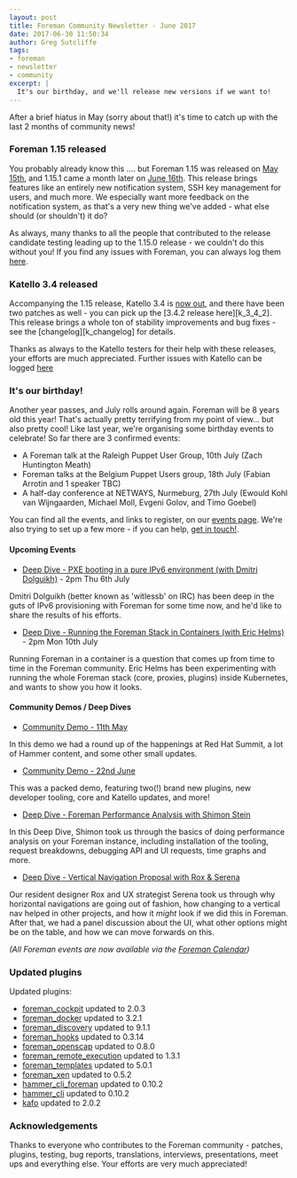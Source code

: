 ```yaml
---
layout: post
title: Foreman Community Newsletter - June 2017
date: 2017-06-30 11:50:34
author: Greg Sutcliffe
tags:
- foreman
- newsletter
- community
excerpt: |
  It's our birthday, and we'll release new versions if we want to!
---
```


After a brief hiatus in May (sorry about that!) it's time to catch up with the
last 2 months of community news!

### Foreman 1.15 released

You probably already know this .... but Foreman 1.15 was released on [May
15th][1_15_0], and 1.15.1 came a month later on [June 16th][1_15_1]. This
release brings features like an entirely new notification system, SSH key
management for users, and much more. We especially want more feedback on the
notification system, as that's a very new thing we've added - what else should
(or shouldn't) it do? 

As always, many thanks to all the people that contributed to the release
candidate testing leading up to the 1.15.0 release - we couldn't do this
without you! If you find any issues with Foreman, you can always log them [here][issues].

### Katello 3.4 released

Accompanying the 1.15 release, Katello 3.4 is [now out][k3_4], and there have
been two patches as well - you can pick up the [3.4.2 release here][k_3_4_2].
This release brings a whole ton of stability improvements and bug fixes - see
the [changelog][k_changelog] for details.

Thanks as always to the Katello testers for their help with these releases,
your efforts are much appreciated. Further issues with Katello can be logged [here][k_issues]

### It's our birthday!

Another year passes, and July rolls around again. Foreman will be 8 years old
this year! That's actually pretty terrifying from my point of view... but also
pretty cool! Like last year, we're organising some birthday events to
celebrate! So far there are 3 confirmed events:

* A Foreman talk at the Raleigh Puppet User Group, 10th July (Zach Huntington Meath)
* Foreman talks at the Belgium Puppet Users group, 18th July (Fabian Arrotin and 1 speaker TBC)
* A half-day conference at NETWAYS, Nurmeburg, 27th July (Ewould Kohl van Wijngaarden, Michael Moll, Evgeni Golov, and Timo Goebel)

You can find all the events, and links to register, on our [events
page](/events). We're also trying to set up a few more - if you can help, [get
in touch!][email].

#### Upcoming Events

* [Deep Dive - PXE booting in a pure IPv6 environment (with Dmitri Dolguikh)](https://www.youtube.com/watch?v=6KJne_Hyv5k) - 2pm Thu 6th July

Dmitri Dolguikh (better known as 'witlessb' on IRC) has been deep in the guts
of IPv6 provisioning with Foreman for some time now, and he'd like to share the
results of his efforts.

* [Deep Dive - Running the Foreman Stack in Containers (with Eric Helms)](https://www.youtube.com/watch?v=mPjUvNAYp1c) - 2pm Mon 10th July

Running Foreman in a container is a question that comes up from time to time in
the Foreman community. Eric Helms has been experimenting with running the whole
Foreman stack (core, proxies, plugins) inside Kubernetes, and wants to show you
how it looks.

#### Community Demos / Deep Dives

* [Community Demo - 11th May](https://www.youtube.com/watch?v=Yj4LytgUUc4)

In this demo we had a round up of the happenings at Red Hat Summit, a lot of
Hammer content, and some other small updates.

* [Community Demo - 22nd June](https://www.youtube.com/watch?v=uUFsHWF292M)

This was a packed demo, featuring two(!) brand new plugins, new developer
tooling, core and Katello updates, and more!

* [Deep Dive - Foreman Performance Analysis with Shimon Stein](https://www.youtube.com/watch?v=bFQvj8CyvXI)

In this Deep Dive, Shimon took us through the basics of doing performance
analysis on your Foreman instance, including installation of the tooling,
request breakdowns, debugging API and UI requests, time graphs and more.

* [Deep Dive - Vertical Navigation Proposal with Rox & Serena](https://www.youtube.com/watch?v=hQwJ11GYfjY)

Our resident designer Rox and UX strategist Serena took us through why
horizontal navigations are going out of fashion, how changing to a vertical nav
helped in other projects, and how it *might* look if we did this in Foreman.
After that, we had a panel discussion about the UI, what other options might be
on the table, and how we can move forwards on this.

_(All Foreman events are now available via the [Foreman Calendar](/events))_

### Updated plugins

Updated plugins:

- [foreman_cockpit](https://github.com/theforeman/foreman_cockpit) updated to 2.0.3
- [foreman_docker](https://github.com/theforeman/foreman-docker) updated to 3.2.1
- [foreman_discovery](https://github.com/theforeman/foreman_discovery) updated to 9.1.1
- [foreman_hooks](https://github.com/theforeman/foreman_hooks) updated to 0.3.14
- [foreman_openscap](https://github.com/theforeman/foreman_openscap) updated to 0.8.0
- [foreman_remote_execution](https://github.com/theforeman/foreman_remote_execution) updated to 1.3.1
- [foreman_templates](https://github.com/theforeman/foreman_templates) updated to 5.0.1
- [foreman_xen](https://github.com/theforeman/foreman_xen) updated to 0.5.2
- [hammer_cli_foreman](https://github.com/theforeman/hammer-cli-foreman) updated to 0.10.2
- [hammer_cli](https://github.com/theforeman/hammer-cli) updated to 0.10.2
- [kafo](https://github.com/theforeman/kafo) updated to 2.0.2

### Acknowledgements

Thanks to everyone who contributes to the Foreman community - patches, plugins,
testing, bug reports, translations, interviews, presentations, meet ups and
everything else. Your efforts are very much appreciated!

[1_15_0]: https://groups.google.com/d/topic/foreman-users/7V57m010h34/discussion
[1_15_1]: https://groups.google.com/d/topic/foreman-users/_ctf-pe5MKo/discussion
[k3_4]: https://groups.google.com/d/topic/foreman-users/s7x94K67LUs/discussion
[k3_4_2]: https://groups.google.com/d/topic/foreman-users/Fvycvei3cSA/discussion
[k_changlog]: https://github.com/Katello/katello/blob/KATELLO-3.4/CHANGELOG.md
[issues]: http://projects.theforeman.org/issues
[k_issues]: http://projects.theforeman.org/projects/katello/issues
[email]: mailto:greg.sutcliffe@gmail.com
